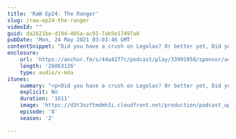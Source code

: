 ```yaml
---
title: 'RaW Ep24: The Ranger'
slug: /raw-ep24-the-ranger
videoId: ""
guid: da2621be-d194-405a-ac91-7ab5e17497a0
pubDate: 'Mon, 24 May 2021 03:03:46 GMT'
contentSnippet: "Did you have a crush on Legolas? Or better yet, Did you have a crush on Aragorn? Well then, Ranger might just be the class for you! Listen up as we give you the low down on the longbow wielding hippie!\nSupport us at:\nhttps://www.patreon.com/RulesAsWritten\nhttps://anchor.fm/rules-as-written\nContact us at:\nToby@rulesaswrittenshow.com\nCheck us out at:\nhttps://rulesaswrittenshow.com/\nhttps://www.youtube.com/channel/UCpqh72Jl2K09HvKBiqMixAA\nhttps://anchor.fm/app\n\n--- \n\nSend in a voice message: https://anchor.fm/rules-as-written/message\nSupport this podcast: https://anchor.fm/rules-as-written/support"
enclosure:
    url: 'https://anchor.fm/s/44a4277c/podcast/play/33991958/sponsor/a4d2m75/https%3A%2F%2Fd3ctxlq1ktw2nl.cloudfront.net%2Fstaging%2F2021-06-05%2Fda023aa499ff5a6f3b1a1f6820d145d0.m4a'
    length: '26063126'
    type: audio/x-m4a
itunes:
    summary: "<p>Did you have a crush on Legolas? Or better yet, Did you have a crush on Aragorn? Well then, Ranger might just be the class for you! Listen up as we give you the low down on the longbow wielding hippie!</p>\n<p>Support us at:</p>\n<p>https://www.patreon.com/RulesAsWritten</p>\n<p>https://anchor.fm/rules-as-written</p>\n<p>Contact us at:</p>\n<p>Toby@rulesaswrittenshow.com</p>\n<p>Check us out at:</p>\n<p>https://rulesaswrittenshow.com/</p>\n<p>https://www.youtube.com/channel/UCpqh72Jl2K09HvKBiqMixAA</p>\n\n--- \n\nThis episode is sponsored by \n· Anchor: The easiest way to make a podcast.  <a href=\"https://anchor.fm/app\">https://anchor.fm/app</a>\n\n--- \n\nSend in a voice message: https://anchor.fm/rules-as-written/message\nSupport this podcast: <a href=\"https://anchor.fm/rules-as-written/support\" rel=\"payment\">https://anchor.fm/rules-as-written/support</a>"
    explicit: No
    duration: '1611'
    image: 'https://d3t3ozftmdmh3i.cloudfront.net/production/podcast_uploaded_nologo/11416087/11416087-1608268890882-d52edffa36ed2.jpg'
    episode: '8'
    season: '2'

---
```

